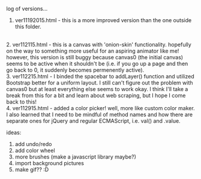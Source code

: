 log of versions...  
1. ver11192015.html - this is a more improved version than the one outside this folder.  
<br>
2. ver112115.html - this is a canvas with 'onion-skin' functionality. hopefully on the way to something more useful for an aspiring animator like me! however, this version is still buggy because canvas0 (the initial canvas) seems to be active when it shouldn't be (i.e. if you go up a page and then go back to 0, it suddenly becomes permenently active).  
<br>
3. ver112215.html - I binded the spacebar to addLayer() function and utilized Bootstrap better for a uniform layout. I still can't figure out the problem with canvas0 but at least everything else seems to work okay. I think I'll take a break from this for a bit and learn about web scraping, but I hope I come back to this! 
<br>  
4. ver112915.html - added a color picker! well, more like custom color maker. I also learned that I need to be mindful of method names and how there are separate ones for jQuery and regular ECMAScript, i.e. val() and .value. 

ideas:  
1. add undo/redo     
2. add color wheel  
3. more brushes (make a javascript library maybe?) 
4. import background pictures  
5. make gif?? :D  
